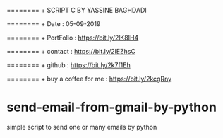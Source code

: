 ======== + SCRIPT C BY YASSINE BAGHDADI

======== + Date : 05-09-2019 

======== + PortFolio : https://bit.ly/2lK8IH4

======== + contact : https://bit.ly/2lEZhsC

======== + github : https://bit.ly/2k7f1Eh

======== + buy a coffee for me : https://bit.ly/2kcgRny 

# send-email-from-gmail-by-python

simple script to send one or many emails by python 

